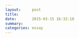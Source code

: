 ```yaml
---
layout:     post
title:      
date:       2015-03-15 16:32:18
summary:    
categories: essay
---
```


